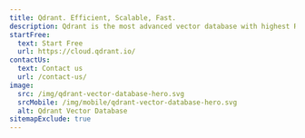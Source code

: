 ```yaml
---
title: Qdrant. Efficient, Scalable, Fast.
description: Qdrant is the most advanced vector database with highest RPS, minimal latency, fast indexing, high control with accuracy, and so much more.
startFree:
  text: Start Free
  url: https://cloud.qdrant.io/
contactUs:
  text: Contact us
  url: /contact-us/
image:
  src: /img/qdrant-vector-database-hero.svg
  srcMobile: /img/mobile/qdrant-vector-database-hero.svg
  alt: Qdrant Vector Database
sitemapExclude: true
---
```


